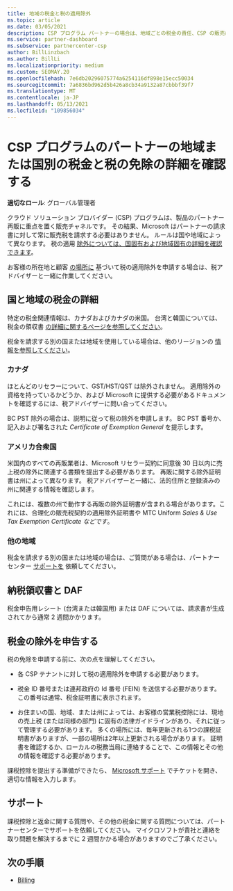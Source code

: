```yaml
---
title: 地域の税金と税の適用除外
ms.topic: article
ms.date: 03/05/2021
description: CSP プログラム パートナーの場合は、地域ごとの税金の責任、CSP の販売に対する税の免除を提出する方法、および税金に関する質問のサポートを受け取る方法について説明します。
ms.service: partner-dashboard
ms.subservice: partnercenter-csp
author: BillLinzbach
ms.author: BillLi
ms.localizationpriority: medium
ms.custom: SEOMAY.20
ms.openlocfilehash: 7e6db20296075774a6254116df898e15ecc50034
ms.sourcegitcommit: 7a6836bd962d5b426a8cb34a9132a87cbbbf39f7
ms.translationtype: MT
ms.contentlocale: ja-JP
ms.lasthandoff: 05/13/2021
ms.locfileid: "109856034"
---
```

# <a name="read-about-taxes-and-tax-exemption-details-by-region-or-country-for-partners-in-the-csp-program"></a>CSP プログラムのパートナーの地域または国別の税金と税の免除の詳細を確認する

**適切なロール**: グローバル管理者

クラウド ソリューション プロバイダー (CSP) プログラムは、製品のパートナー再販に重点を置く販売チャネルです。 その結果、Microsoft はパートナーの請求書に対して常に販売税を請求する必要はありません。 ルールは国や地域によって異なります。 税の適用 [除外については、国固有および地域固有の詳細を確認できます](#country-and-region-tax-details)。

お客様の所在地と顧客 [の場所に](#file-a-tax-exemption) 基づいて税の適用除外を申請する場合は、税アドバイザーと一緒に作業してください。

## <a name="country-and-region-tax-details"></a>国と地域の税金の詳細

特定の税金関連情報は、カナダおよびカナダの米国。 台湾と韓国については、税金の領収書 [の詳細に関するページを参照してください](#tax-receipts-and-daf)。

税金を請求する別の国または地域を使用している場合は、他のリージョンの [情報を参照してください](#other-regions)。


### <a name="canada"></a>カナダ

ほとんどのリセラーについて、GST/HST/QST は除外されません。 適用除外の資格を持っているかどうか、および Microsoft に提供する必要があるドキュメントを確認するには、税アドバイザーに問い合ってください。

BC PST 除外の場合は、説明に従って税の除外を申請します。 BC PST 番号か、記入および署名された *Certificate of Exemption General* を提示します。

### <a name="united-states"></a>アメリカ合衆国

米国内のすべての再販業者は、Microsoft リセラー契約に同意後 30 日以内に売上税の除外に関連する書類を提出する必要があります。 再販に関する除外証明書は州によって異なります。 税アドバイザーと一緒に、法的住所と登録済みの州に関連する情報を確認します。

これには、複数の州で動作する再販の除外証明書が含まれる場合があります。これには、合理化の販売税契約の適用除外証明書や MTC Uniform *Sales & Use Tax Exemption Certificate などです*。

### <a name="other-regions"></a>他の地域

税金を請求する別の国または地域の場合は、ご質問がある場合は、パートナー センター [サポートを](#support) 依頼してください。

## <a name="tax-receipts-and-daf"></a>納税領収書と DAF

税金申告用レシート (台湾または韓国用) または DAF については、請求書が生成されてから通常 2 週間かかります。

## <a name="file-a-tax-exemption"></a>税金の除外を申告する

税の免除を申請する前に、次の点を理解してください。

- 各 CSP テナントに対して税の適用除外を申請する必要があります。

- 税金 ID 番号または連邦政府の Id 番号 (FEIN) を送信する必要があります。 この番号は通常、税金証明書に表示されます。

- お住まいの国、地域、または州によっては、お客様の営業税控除には、現地の売上税 (または同様の部門) に固有の法律ガイドラインがあり、それに従って管理する必要があります。 多くの場所には、毎年更新される1つの課税証明書がありますが、一部の場所は2年以上更新される場合があります。 証明書を確認するか、ローカルの税務当局に連絡することで、この情報とその他の情報を確認する必要があります。

課税控除を提出する準備ができたら、 [Microsoft サポート](https://partner.microsoft.com/dashboard/support/csp/servicerequests/create?stage=2&topicid=92930319-ced6-c18b-d7a6-d62b22d60aa5) でチケットを開き、適切な情報を入力します。

## <a name="support"></a>サポート

課税控除と返金に関する質問や、その他の税金に関する質問については、パートナーセンターでサポートを依頼してください。 マイクロソフトが貴社と連絡を取り問題を解決するまでに 2 週間かかる場合がありますのでご了承ください。

## <a name="next-steps"></a>次の手順

- [Billing](billing.md)
